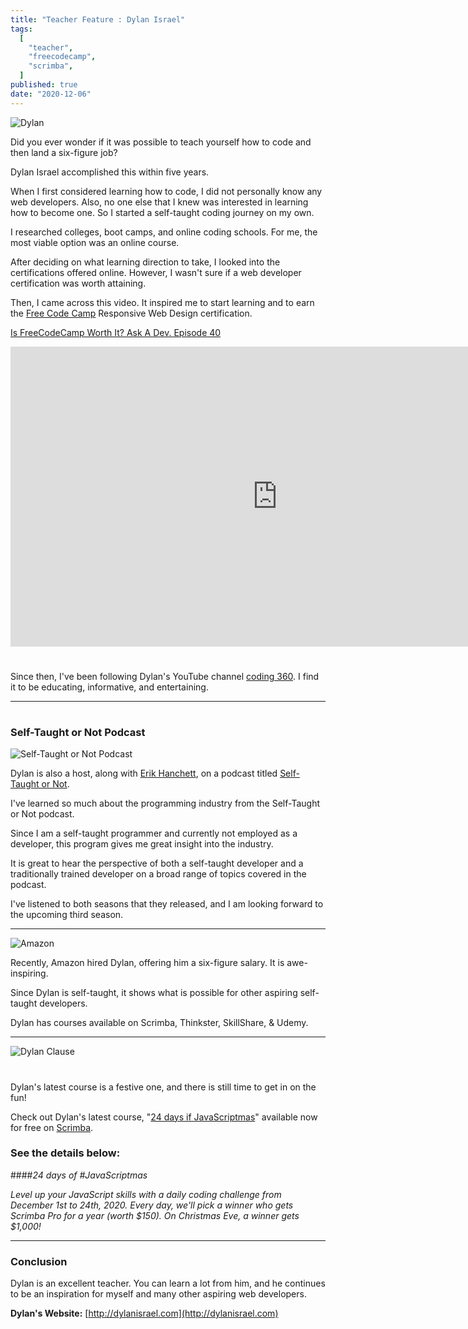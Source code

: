 ```yaml
---
title: "Teacher Feature : Dylan Israel"
tags:
  [
    "teacher",
    "freecodecamp",
    "scrimba",
  ]
published: true
date: "2020-12-06"
---
```

![Dylan](img/dylan-israel-dogs.jpg)

Did you ever wonder if it was possible to teach yourself how to code and then land a six-figure job?

Dylan Israel accomplished this within five years.

When I first considered learning how to code, I did not personally know any web developers. Also, no one else that I knew was interested in learning how to become one. So I started a self-taught coding journey on my own.

I researched colleges, boot camps, and online coding schools. For me, the most viable option was an online course.

After deciding on what learning direction to take, I looked into the certifications offered online. However, I wasn't sure if a web developer certification was worth attaining.

Then, I came across this video. It inspired me to start learning and to earn the [Free Code Camp](https://freecodecamp.org) Responsive Web Design  certification.

[Is FreeCodeCamp Worth It? Ask A Dev. Episode 40](https://www.youtube.com/watch?v=O-h4i1ErDD4)

<iframe width="853" height="480" src="https://www.youtube.com/embed/O-h4i1ErDD4" frameborder="0" allow="accelerometer; autoplay; clipboard-write; encrypted-media; gyroscope; picture-in-picture" allowfullscreen></iframe>

#

 Since then, I've been following Dylan's YouTube channel [coding 360](https://www.youtube.com/user/pizzapokerguy87). I find it to be educating, informative, and entertaining.

 ---

#
### Self-Taught or Not Podcast

![Self-Taught or Not Podcast](img/Self-Taught-or-Not.jpg)

Dylan is also a host, along with [Erik Hanchett](https://www.youtube.com/c/programwitherik), on a podcast titled [Self-Taught or Not](https://www.selftaughtornot.com).

I've learned so much about the programming industry from the Self-Taught or Not podcast. 

Since I am a self-taught programmer and currently not employed as a developer, this program gives me great insight into the industry. 

It is great to hear the perspective of both a self-taught developer and a traditionally trained developer on a broad range of topics covered in the podcast.

I've listened to both seasons that they released, and I am looking forward to the upcoming third season.

---
![Amazon](img/DylanIsrael-Amazon.jpg)

Recently, Amazon hired Dylan, offering him a six-figure salary. It is awe-inspiring. 

Since Dylan is self-taught, it shows what is possible for other aspiring self-taught developers.


Dylan has courses available on Scrimba, Thinkster, SkillShare, & Udemy.

---

![Dylan Clause](img/dylan_claus.jpg)

#

Dylan's latest course is a festive one, and there is still time to get in on the fun! 

Check out Dylan's latest course, "[24 days if JavaScriptmas](https://scrimba.com/learn/adventcalendar)" available now for free on [Scrimba](https://scrimba.com/). 

### See the details below:
####*24 days of #JavaScriptmas*

*Level up your JavaScript skills with a daily coding challenge from December 1st to 24th, 2020. Every day, we'll pick a winner who gets Scrimba Pro for a year (worth $150). On Christmas Eve, a winner gets $1,000!*

---

### Conclusion
Dylan is an excellent teacher. You can learn a lot from him, and he continues to be an inspiration for myself and many other aspiring web developers.

**Dylan's Website:** [http://dylanisrael.com](http://dylanisrael.com)